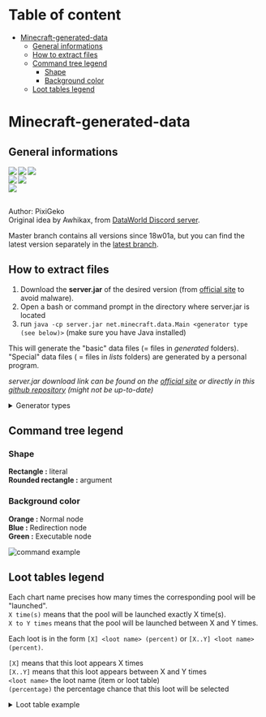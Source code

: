 # Table of content

- [Minecraft-generated-data](#Minecraft-generated-data)
  * [General informations](#general-informations)
  * [How to extract files](#how-to-extract-files)
  * [Command tree legend](#command-tree-legend)
    + [Shape](#shape)
    + [Background color](#background-color)
  * [Loot tables legend](#loot-tables-legend)

# Minecraft-generated-data
## General informations
<img align="left" src="https://img.shields.io/github/stars/PixiGeko/Minecraft-generated-data"/><img align="left" src="https://img.shields.io/github/forks/PixiGeko/Minecraft-generated-data"/><img align="left" src="https://img.shields.io/github/watchers/PixiGeko/Minecraft-generated-data"/><br/>
<img align="left" src="https://img.shields.io/github/last-commit/PixiGeko/Minecraft-generated-data"/><img align="left" src="https://img.shields.io/github/commit-activity/m/PixiGeko/Minecraft-generated-data"/><br/>
<img align="left" src="https://img.shields.io/github/repo-size/PixiGeko/Minecraft-generated-data"/>

<br/>

Author: PixiGeko </br>
Original idea by Awhikax, from [DataWorld Discord server](https://discord.gg/3gXea6q).

Master branch contains all versions since 18w01a, but you can find the latest version separately in the [latest branch](https://github.com/PixiGeko/Minecraft-generated-data/tree/latest).

## How to extract files
1. Download the **server.jar** of the desired version (from [official site]([https://www.minecraft.net/](https://www.minecraft.net/)) to avoid malware).
2. Open a bash or command prompt in the directory where server.jar is located
3. run `java -cp server.jar net.minecraft.data.Main <generator type (see below)>` (make sure you have Java installed)
  
This will generate the "basic" data files (= files in *generated* folders).</br>
"Special" data files ( = files in *lists* folders) are generated by a personal program.

<i>server.jar download link can be found on the [official site](https://launchermeta.mojang.com/mc/game/version_manifest.json) or directly in this [github repository](https://github.com/PixiGeko/Minecraft-generated-data/blob/master/version_manifest.json) (might not be up-to-date)</i>

<details>
	<summary>Generator types</summary>
	<table>
<tbody><tr>
	<th>Type</th>
	<th><code>--client</code></th>
	<th><code>--dev</code></th>
	<th><code>--reports</code></th>
	<th><code>--server</code></th>
	<th><code>--all</code></th>
</tr>
<tr>
	<td>SNBT -&gt; NBT</td>
	<td>Yes</td>
	<td>No</td>
	<td>No</td>
	<td>Yes</td>
	<td>Yes</td>
</tr>
<tr>
	<td>Fluid Tags</td>
	<td>No</td>
	<td>No</td>
	<td>No</td>
	<td>Yes</td>
	<td>Yes</td>
</tr>
<tr>
	<td>Block Tags</td>
	<td>No</td>
	<td>No</td>
	<td>No</td>
	<td>Yes</td>
	<td>Yes</td>
</tr>
<tr>
	<td>Item Tags</td>
	<td>No</td>
	<td>No</td>
	<td>No</td>
	<td>Yes</td>
	<td>Yes</td>
</tr>
<tr>
	<td>Recipes</td>
	<td>No</td>
	<td>No</td>
	<td>No</td>
	<td>Yes</td>
	<td>Yes</td>
</tr>
<tr>
	<td>Advancements</td>
	<td>No</td>
	<td>No</td>
	<td>No</td>
	<td>Yes</td>
	<td>Yes</td>
</tr>
<tr>
	<td>NBT to SNBT</td>
	<td>No</td>
	<td>Yes</td>
	<td>No</td>
	<td>No</td>
	<td>Yes</td>
</tr>
<tr>
	<td>Block List</td>
	<td>No</td>
	<td>No</td>
	<td>Yes</td>
	<td>No</td>
	<td>Yes</td>
</tr>
<tr>
	<td>Item List</td>
	<td>No</td>
	<td>No</td>
	<td>Yes</td>
	<td>No</td>
	<td>Yes</td>
</tr>
<tr>
	<td>Command List</td>
	<td>No</td>
	<td>No</td>
	<td>Yes</td>
	<td>No</td>
	<td>Yes</td>
</tr></tbody></table>

<i>Example: `java -cp server.jar net.minecraft.data.Main --all` will generate all the datas</i>

<i>Source: https://wiki.vg/Data_Generators</i>
</details>

## Command tree legend
### Shape
**Rectangle :** literal</br>
**Rounded rectangle :** argument</br>  

### Background color
**Orange :** Normal node</br>
**Blue :** Redirection node</br>
**Green :** Executable node

![command example](https://i.imgur.com/f5tEQTq.png)

## Loot tables legend

Each chart name precises how many times the corresponding pool will be "launched".<br/>
`X time(s)` means that the pool will be launched exactly X time(s).<br/>
`X to Y times` means that the pool will be launched between X and Y times.<br/>

Each loot is in the form `[X] <loot name> (percent)` or `[X..Y] <loot name> (percent)`.

`[X]` means that this loot appears X times  <br/>
`[X..Y]` means that this loot appears between X and Y times <br/>
`<loot name>` the loot name (item or loot table) <br/>
`(percentage)` the percentage chance that this loot will be selected <br/>

<details>
	<summary>Loot table example</summary>
<i>This loot table was randomly generated, it doesn't correspond to anything in the game and serves only as an example<i/>

![loot table example](https://imgur.com/GAONntF.png)
</details>